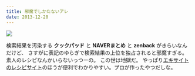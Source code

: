 ```yaml
---
title: 邪魔でしかたないアレ
date: 2013-12-20
---
```


![](https://photos.xar.sh/21094560101_895085ae88_b.jpg)

検索結果を汚染する **クックパッド** と **NAVERまとめ** と **zenback** がきらいなんだけど、
さすがに表記のゆらぎで検索結果の上位を独占されると邪魔すぎる。
素人のレシピなんかいらないっつーの。
この世は地獄だ。
やっぱり[エキサイトのレシピサイト](http://erecipe.woman.excite.co.jp)のほうが便利でわかりやすい。プロが作ったやつだしな。
